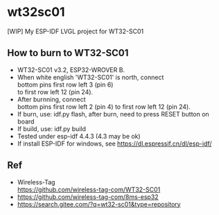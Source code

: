 # wt32sc01
[WIP] My ESP-IDF LVGL project for WT32-SC01

## How to burn to WT32-SC01  
* WT32-SC01 v3.2, ESP32-WROVER B.  
* When white english 'WT32-SC01' is north, connect  
bottom pins first row left 3 (pin 6)  
to first row left 12 (pin 24).  
* After burnning, connect   
bottom pins first row left 2 (pin 4)
to first row left 12 (pin 24).  
* If burn, use: idf.py flash, after burn, need to press RESET button on board       
* If build, use: idf.py build   
* Tested under esp-idf 4.4.3 (4.3 may be ok)  
* If install ESP-IDF for windows, see https://dl.espressif.cn/dl/esp-idf/  

## Ref  
* Wireless-Tag  
https://github.com/wireless-tag-com/WT32-SC01  
* https://github.com/wireless-tag-com/8ms-esp32  
* https://search.gitee.com/?q=wt32-sc01&type=repository  

